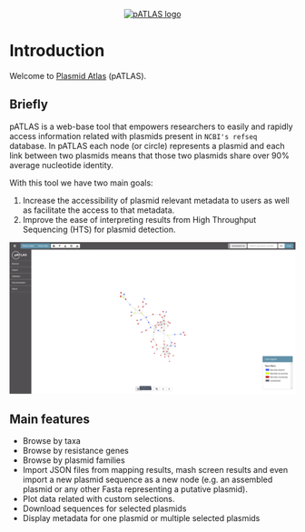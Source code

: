 <p align="center">
  <a href=#>
    <img height="200" width="400" title="pATLAS" alt="pATLAS logo"
    src="https://raw.githubusercontent.com/tiagofilipe12/pATLAS/master/docs/gitbook/images/pATLAS_black.png"/>
  </a>
  <br/>
</p>

# Introduction

Welcome to [Plasmid Atlas](http://www.patlas.site) (pATLAS).

## Briefly

pATLAS is a web-base tool that empowers researchers to easily and rapidly access
information related with plasmids present in `NCBI's refseq` database.
In pATLAS each node (or circle) represents
a plasmid and each link between two plasmids means that those two plasmids
share over 90% average nucleotide identity.

With this tool we have two main goals:

1. Increase the accessibility of plasmid relevant metadata to users as
well as facilitate the access to that metadata.
2. Improve the ease of interpreting results from High Throughput Sequencing
   (HTS) for plasmid detection.

![](gitbook/images/patlas.gif)


## Main features

* Browse by taxa
* Browse by resistance genes
* Browse by plasmid families
* Import JSON files from mapping results, mash screen results and even
import a new plasmid sequence as a new node (e.g. an assembled plasmid or any
other Fasta representing a putative plasmid).
* Plot data related with custom selections.
* Download sequences for selected plasmids
* Display metadata for one plasmid or multiple selected plasmids